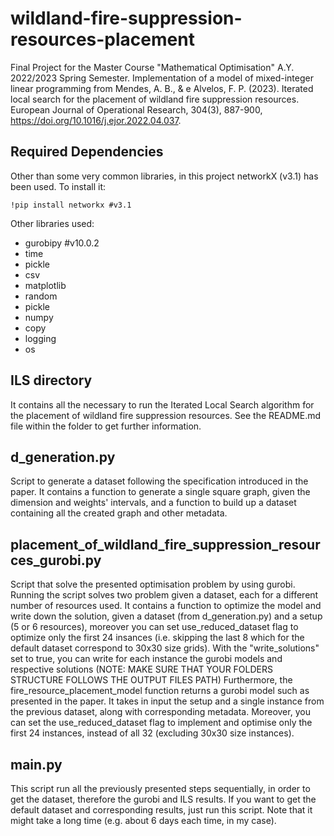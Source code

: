 # wildland-fire-suppression-resources-placement
Final Project for the Master Course "Mathematical Optimisation" A.Y. 2022/2023 Spring Semester. 
Implementation of a model of mixed-integer linear programming from Mendes, A. B., & e Alvelos, F. P. (2023). Iterated local search for the placement of wildland fire suppression resources. European Journal of Operational Research, 304(3), 887-900, https://doi.org/10.1016/j.ejor.2022.04.037. 

## Required Dependencies
Other than some very common libraries, in this project networkX (v3.1) has been used. To install it:
```
!pip install networkx #v3.1
```
Other libraries used:
- gurobipy #v10.0.2
- time
- pickle
- csv
- matplotlib
- random
- pickle
- numpy
- copy
- logging
- os

## ILS directory
It contains all the necessary to run the Iterated Local Search algorithm for the placement of wildland fire suppression resources.
See the README.md file within the folder to get further information.

## d_generation.py
Script to generate a dataset following the specification introduced in the paper. 
It contains a function to generate a single square graph, given the dimension and weights' intervals, and a function to build up a dataset containing all the created graph and other metadata.

## placement_of_wildland_fire_suppression_resources_gurobi.py
Script that solve the presented optimisation problem by using gurobi.
Running the script solves two problem given a dataset, each for a different number of resources used.
It contains a function to optimize the model and write down the solution, given a dataset (from d_generation.py) and a setup (5 or 6 resources), moreover you can set use_reduced_dataset flag to optimize only the first 24 insances (i.e. skipping the last 8 which for the default dataset correspond to 30x30 size grids). With the "write_solutions" set to true, you can write for each instance the gurobi models and respective solutions (NOTE: MAKE SURE THAT YOUR FOLDERS STRUCTURE FOLLOWS THE OUTPUT FILES PATH)
Furthermore, the fire_resource_placement_model function returns a gurobi model such as presented in the paper. It takes in input the setup and a single instance from the previous dataset, along with corresponding metadata. Moreover, you can set the use_reduced_dataset flag to implement and optimise only the first 24 instances, instead of all 32 (excluding 30x30 size instances).


## main.py
This script run all the previously presented steps sequentially, in order to get the dataset, therefore the gurobi and ILS results.
If you want to get the default dataset and corresponding results, just run this script.
Note that it might take a long time (e.g. about 6 days each time, in my case).

